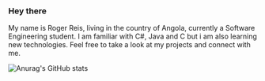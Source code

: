 ### Hey there

My name is Roger Reis, living in the country of Angola, currently a Software Engineering student. I am familiar with C#, Java and C but i am also learning new technologies.
Feel free to take a look at my projects and connect with me.

![Anurag's GitHub stats](https://github-readme-stats.vercel.app/api?username=Nossir-blue&theme=transparent&show_icons=true)
